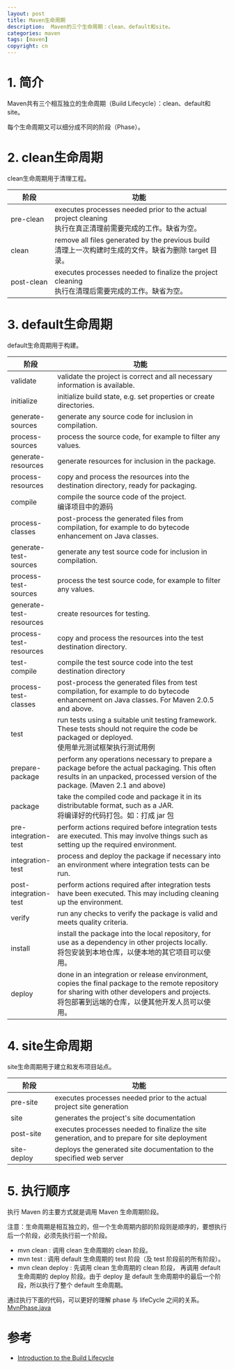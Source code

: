```yaml
---
layout: post
title: Maven生命周期
description:  Maven的三个生命周期：clean、default和site。
categories: maven
tags: [maven]
copyright: cn
---
```


# 1. 简介

Maven共有三个相互独立的生命周期（Build Lifecycle）：clean、default和site。

每个生命周期又可以细分成不同的阶段（Phase）。

# 2. clean生命周期
clean生命周期用于清理工程。

<table width="100%">
    <thead>
        <tr><th width="20%">阶段</th><th width="80%">功能</th></tr>
    </thead>
    <tbody>
        <tr><td> pre-clean </td><td> executes processes needed prior to the actual project cleaning <br> 执行在真正清理前需要完成的工作。缺省为空。 </td></tr>
        <tr><td> clean </td><td> remove all files generated by the previous build <br> 清理上一次构建时生成的文件。缺省为删除 target 目录。 </td></tr>
        <tr><td> post-clean </td><td> executes processes needed to finalize the project cleaning <br> 执行在清理后需要完成的工作。缺省为空。 </td></tr>
    </tbody>
</table>

# 3. default生命周期

default生命周期用于构建。

<table width="100%">
    <thead>
        <tr><th width="20%">阶段</th><th width="80%">功能</th></tr>
    </thead>
    <tbody>
        <tr><td> validate </td><td> validate the project is correct and all necessary information is available. </td></tr>
        <tr><td> initialize </td><td> initialize build state, e.g. set properties or create directories. </td></tr>
        <tr><td> generate-sources </td><td> generate any source code for inclusion in compilation. </td></tr>
        <tr><td> process-sources </td><td> process the source code, for example to filter any values. </td></tr>
        <tr><td> generate-resources </td><td> generate resources for inclusion in the package. </td></tr>
        <tr><td> process-resources </td><td> copy and process the resources into the destination directory, ready for packaging. </td></tr>
        <tr><td> compile </td><td> compile the source code of the project. <br> 编译项目中的源码</td></tr>
        <tr><td> process-classes </td><td> post-process the generated files from compilation, for example to do bytecode enhancement on Java classes. </td></tr>
        <tr><td> generate-test-sources </td><td> generate any test source code for inclusion in compilation. </td></tr>
        <tr><td> process-test-sources </td><td> process the test source code, for example to filter any values. </td></tr>
        <tr><td> generate-test-resources </td><td> create resources for testing. </td></tr>
        <tr><td> process-test-resources </td><td> copy and process the resources into the test destination directory. </td></tr>
        <tr><td> test-compile </td><td> compile the test source code into the test destination directory </td></tr>
        <tr><td> process-test-classes </td><td> post-process the generated files from test compilation, for example to do bytecode enhancement on Java classes. For Maven 2.0.5 and above. </td></tr>
        <tr><td> test </td><td> run tests using a suitable unit testing framework. These tests should not require the code be packaged or deployed. <br> 使用单元测试框架执行测试用例 </td></tr>
        <tr><td> prepare-package </td><td> perform any operations necessary to prepare a package before the actual packaging. This often results in an unpacked, processed version of the package. (Maven 2.1 and above) </td></tr>
        <tr><td> package </td><td> take the compiled code and package it in its distributable format, such as a JAR. <br> 将编译好的代码打包。如：打成 jar 包 </td></tr>
        <tr><td> pre-integration-test </td><td> perform actions required before integration tests are executed. This may involve things such as setting up the required environment. </td></tr>
        <tr><td> integration-test </td><td> process and deploy the package if necessary into an environment where integration tests can be run. </td></tr>
        <tr><td> post-integration-test </td><td> perform actions required after integration tests have been executed. This may including cleaning up the environment. </td></tr>
        <tr><td> verify </td><td> run any checks to verify the package is valid and meets quality criteria. </td></tr>
        <tr><td> install </td><td> install the package into the local repository, for use as a dependency in other projects locally. <br> 将包安装到本地仓库，以便本地的其它项目可以使用。 </td></tr>
        <tr><td> deploy </td><td> done in an integration or release environment, copies the final package to the remote repository for sharing with other developers and projects. <br> 将包部署到远端的仓库，以便其他开发人员可以使用。 </td></tr>
    </tbody>
</table>

# 4. site生命周期

site生命周期用于建立和发布项目站点。

<table width="100%">
    <thead>
        <tr><th width="20%">阶段</th><th width="80%">功能</th></tr>
    </thead>
    <tbody>
        <tr><td> pre-site </td><td> executes processes needed prior to the actual project site generation </td></tr>
        <tr><td> site </td><td> generates the project's site documentation </td></tr>
        <tr><td> post-site </td><td> executes processes needed to finalize the site generation, and to prepare for site deployment </td></tr>
        <tr><td> site-deploy </td><td> deploys the generated site documentation to the specified web server </td></tr>
    </tbody>
</table>

# 5. 执行顺序

执行 Maven 的主要方式就是调用 Maven 生命周期阶段。

注意：生命周期是相互独立的，但一个生命周期内部的阶段则是顺序的，要想执行后一个阶段，必须先执行前一个阶段。

* mvn clean : 调用 clean 生命周期的 clean 阶段。
* mvn test : 调用 default 生命周期的 test 阶段（及 test 阶段前的所有阶段）。
* mvn clean deploy : 先调用 clean 生命周期的 clean 阶段， 再调用 default 生命周期的 deploy 阶段。由于 deploy 是 default 生命周期中的最后一个阶段，所以执行了整个 default 生命周期。

通过执行下面的代码，可以更好的理解 phase 与 lifeCycle 之间的关系。
[MvnPhase.java](https://github.com/fanhongtao/BlogDemo/blob/master/Java/src/main/java/org/fanhongtao/maven/MvnPhase.java)


# 参考
* [Introduction to the Build Lifecycle](http://maven.apache.org/guides/introduction/introduction-to-the-lifecycle.html)


